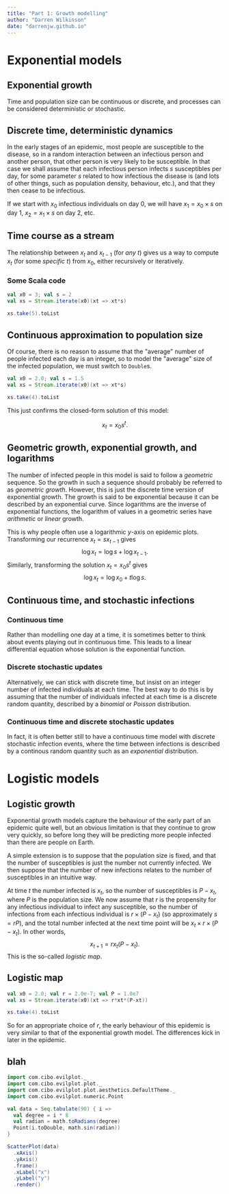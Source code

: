 ```yaml
---
title: "Part 1: Growth modelling"
author: "Darren Wilkinson"
date: "darrenjw.github.io"
---
```


# Exponential models

## Exponential growth

Time and population size can be continuous or discrete, and processes can be considered deterministic or stochastic.

## Discrete time, deterministic dynamics

In the early stages of an epidemic, most people are susceptible to the disease, so in a random interaction between an infectious person and another person, that other person is very likely to be susceptible. In that case we shall assume that each infectious person infects $s$ susceptibles per day, for some parameter $s$ related to how infectious the disease is (and lots of other things, such as population density, behaviour, etc.), and that they then cease to be infectious.

If we start with $x_0$ infectious individuals on day 0, we will have $x_1 = x_0\times s$ on day 1, $x_2 = x_1 \times s$ on day 2, etc.

## Time course as a stream

The relationship between $x_t$ and $x_{t-1}$ (for *any* $t$) gives us a way to compute $x_t$ (for some *specific* $t$) from $x_0$, either recursively or iteratively. 

### Some Scala code

```scala mdoc:silent
val x0 = 3; val s = 2
val xs = Stream.iterate(x0)(xt => xt*s)
```

```scala mdoc
xs.take(5).toList
```

## Continuous approximation to population size

Of course, there is no reason to assume that the "average" number of people infected each day is an integer, so to model the "average" size of the infected population, we must switch to `Double`s.

```scala mdoc:reset:silent
val x0 = 2.0; val s = 1.5
val xs = Stream.iterate(x0)(xt => xt*s)
```

```scala mdoc
xs.take(4).toList
```
This just confirms the closed-form solution of this model:

$$x_t=x_0s^t.$$

## Geometric growth, exponential growth, and logarithms

The number of infected people in this model is said to follow a *geometric* sequence. So the growth in such a sequence should probably be referred to as *geometric growth*. However, this is just the discrete time version of exponential growth. The growth is said to be exponential because it can be described by an exponential curve. Since logarithms are the inverse of exponential functions, the logarithm of values in a geometric series have *arithmetic* or *linear* growth.

This is why people often use a logarithmic $y$-axis on epidemic plots. Transforming our recurrence $x_t = sx_{t-1}$ gives 
$$\log x_t = \log s + \log x_{t-1}.$$
Similarly, transforming the solution $x_t = x_0s^t$ gives
$$\log x_t = \log x_0 + t\log s.$$

## Continuous time, and stochastic infections

### Continuous time

Rather than modelling one day at a time, it is sometimes better to think about events playing out in continuous time. This leads to a linear differential equation whose solution is the exponential function.

### Discrete stochastic updates

Alternatively, we can stick with discrete time, but insist on an integer number of infected individuals at each time. The best way to do this is by assuming that the number of individuals infected at each time is a discrete random quantity, described by a *binomial* or *Poisson* distribution.

### Continuous time and discrete stochastic updates

In fact, it is often better still to have a continuous time model with discrete stochastic infection events, where the time between infections is described by a continous random quantity such as an *exponential* distribution.

# Logistic models

## Logistic growth

Exponential growth models capture the behaviour of the early part of an epidemic quite well, but an obvious limitation is that they continue to grow very quickly, so before long they will be predicting more people infected than there are people on Earth.

A simple extension is to suppose that the population size is fixed, and that the number of susceptibles is just the number not currently infected. We then suppose that the number of new infections relates to the number of susceptibles in an intuitive way.

At time $t$ the number infected is $x_t$, so the number of susceptibles is $P-x_t$, where $P$ is the population size. We now assume that $r$ is the propensity for any infectious individual to infect any susceptible, so the number of infections from each infectious individual is $r\times(P-x_t)$ (so approximately $s=rP$), and the total number infected at the next time point will be $x_t\times r\times(P-x_t)$. In other words,
$$ x_{t+1} = rx_t(P-x_t).$$
This is the so-called *logistic map*.

## Logistic map

```scala mdoc:reset:silent
val x0 = 2.0; val r = 2.0e-7; val P = 1.0e7
val xs = Stream.iterate(x0)(xt => r*xt*(P-xt))
```

```scala mdoc
xs.take(4).toList
```
So for an appropriate choice of $r$, the early behaviour of this epidemic is very similar to that of the exponential growth model. The differences kick in later in the epidemic.

## blah

```scala mdoc:evilplot:scatterplot.png
import com.cibo.evilplot._
import com.cibo.evilplot.plot._
import com.cibo.evilplot.plot.aesthetics.DefaultTheme._
import com.cibo.evilplot.numeric.Point

val data = Seq.tabulate(90) { i =>
  val degree = i * 8
  val radian = math.toRadians(degree)
  Point(i.toDouble, math.sin(radian))
}

ScatterPlot(data)
  .xAxis()
  .yAxis()
  .frame()
  .xLabel("x")
  .yLabel("y")
  .render()
```
